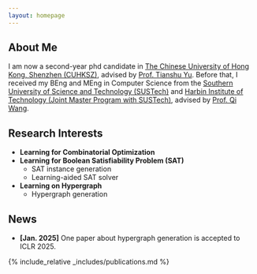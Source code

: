 ```yaml
---
layout: homepage
---
```


## About Me

I am now a second-year phd candidate in [The Chinese University of Hong Kong, Shenzhen (CUHKSZ)](https://www.cuhk.edu.cn/), advised by [Prof. Tianshu Yu](https://mypage.cuhk.edu.cn/academics/yutianshu/). Before that, I received my BEng and MEng in Computer Science from the [Southern University of Science and Technology (SUSTech)](https://sustech.edu.cn/) and [Harbin Institute of Technology (Joint Master Program with SUSTech)](https://www.hit.edu.cn/), advised by [Prof. Qi Wang](https://dake98.github.io/).


## Research Interests

- **Learning for Combinatorial Optimization** 
- **Learning for Boolean Satisfiability Problem (SAT)**
  - SAT instance generation
  - Learning-aided SAT solver
- **Learning on Hypergraph**
  - Hypergraph generation

## News

- **[Jan. 2025]** One paper about hypergraph generation is accepted to ICLR 2025.

{% include_relative _includes/publications.md %}

